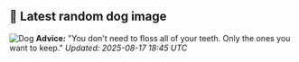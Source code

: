 ## 🐶 Latest random dog image
![Dog](https://images.dog.ceo/breeds/mix/aristotle1.jpg)
**Advice:** "You don't need to floss all of your teeth. Only the ones you want to keep."
*Updated: 2025-08-17 18:45 UTC*
